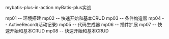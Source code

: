 mybatis-plus-in-action myBatis-plus实战

mp01 -- 环境搭建
mp02 -- 快速开始和基本CRUD
mp03 -- 条件构造器
mp04 -- ActiveRecord(活动记录)
mp05 -- 代码生成器
mp06 -- 插件扩展
mp07 -- 快速开始和基本CRUD
mp08 -- 快速开始和基本CRUD

